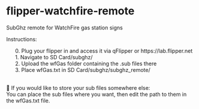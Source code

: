 # flipper-watchfire-remote
SubGhz remote for WatchFire gas station signs

Instructions:
  <ol>0. Plug your flipper in and access it via qFlipper or https://lab.flipper.net <br/>
	1. Navigate to SD Card/subghz/ <br/>
	2. Upload the wfGas folder containing the .sub files there <br/>
	3. Place wfGas.txt in SD Card/subghz/subghz_remote/ <br/><br/></ol>

🐬 If you would like to store your sub files somewhere else: <br/>
You can place the sub files where you want, then edit the path to them in the wfGas.txt file.

